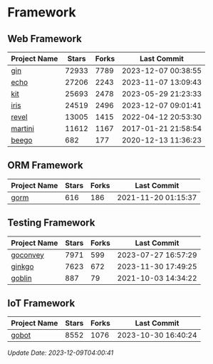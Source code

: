 # Framework

## Web Framework
| Project Name | Stars | Forks | Last Commit |
| ------------ | ----- | ----- | ----------- |
| [gin](https://github.com/gin-gonic/gin) | 72933 | 7789 | 2023-12-07 00:38:55 |
| [echo](https://github.com/labstack/echo) | 27206 | 2243 | 2023-11-07 13:09:43 |
| [kit](https://github.com/go-kit/kit) | 25693 | 2478 | 2023-05-29 21:23:33 |
| [iris](https://github.com/kataras/iris) | 24519 | 2496 | 2023-12-07 09:01:41 |
| [revel](https://github.com/revel/revel) | 13005 | 1415 | 2022-04-12 20:53:30 |
| [martini](https://github.com/go-martini/martini) | 11612 | 1167 | 2017-01-21 21:58:54 |
| [beego](https://github.com/astaxie/beego) | 682 | 177 | 2020-12-13 11:36:23 |

## ORM Framework
| Project Name | Stars | Forks | Last Commit |
| ------------ | ----- | ----- | ----------- |
| [gorm](https://github.com/jinzhu/gorm) | 616 | 186 | 2021-11-20 01:15:37 |

## Testing Framework
| Project Name | Stars | Forks | Last Commit |
| ------------ | ----- | ----- | ----------- |
| [goconvey](https://github.com/smartystreets/goconvey) | 7971 | 599 | 2023-07-27 16:57:29 |
| [ginkgo](https://github.com/onsi/ginkgo) | 7623 | 672 | 2023-11-30 17:49:25 |
| [goblin](https://github.com/franela/goblin) | 887 | 79 | 2021-10-03 14:34:22 |

## IoT Framework
| Project Name | Stars | Forks | Last Commit |
| ------------ | ----- | ----- | ----------- |
| [gobot](https://github.com/hybridgroup/gobot) | 8552 | 1076 | 2023-10-30 16:40:24 |

*Update Date: 2023-12-09T04:00:41*
